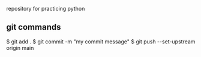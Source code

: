 repository for practicing python


## git commands

$ git add .
$ git commit -m "my commit message"
$ git push --set-upstream origin main
